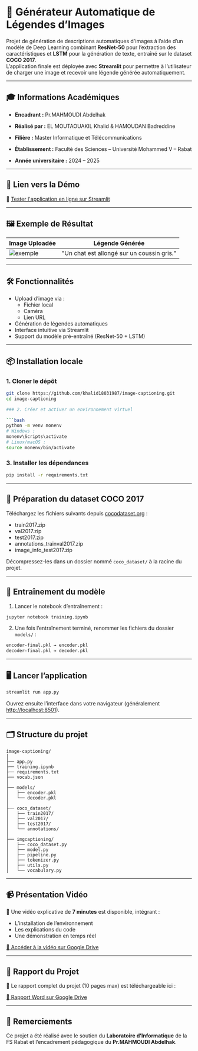 # 🧠 Générateur Automatique de Légendes d’Images

Projet de génération de descriptions automatiques d'images à l’aide d’un modèle de Deep Learning combinant **ResNet-50** pour l’extraction des caractéristiques et **LSTM** pour la génération de texte, entraîné sur le dataset **COCO 2017**.  
L’application finale est déployée avec **Streamlit** pour permettre à l’utilisateur de charger une image et recevoir une légende générée automatiquement.

---

## 🎓 Informations Académiques

- **Encadrant :** Pr.MAHMOUDI Abdelhak
- **Réalisé par :** EL MOUTAOUAKIL Khalid & HAMOUDAN Badreddine

- **Filière :** Master Informatique et Télécommunications  
- **Établissement :** Faculté des Sciences – Université Mohammed V – Rabat  
- **Année universitaire :** 2024 – 2025

---

## 🚀 Lien vers la Démo

🔗 [Tester l'application en ligne sur Streamlit](https://captionify.streamlit.app/)

---

## 🖼 Exemple de Résultat

| Image Uploadée | Légende Générée |
|----------------|------------------|
| ![exemple](exemples/chat.jpg) | "Un chat est allongé sur un coussin gris." |

---

## 🛠 Fonctionnalités

- Upload d’image via :
  - Fichier local
  - Caméra
  - Lien URL
- Génération de légendes automatiques
- Interface intuitive via Streamlit
- Support du modèle pré-entraîné (ResNet-50 + LSTM)

---

## 📦 Installation locale

### 1. Cloner le dépôt

```bash
git clone https://github.com/khalid18031987/image-captioning.git
cd image-captioning

### 2. Créer et activer un environnement virtuel

```bash
python -m venv monenv
# Windows :
monenv\Scripts\activate
# Linux/macOS :
source monenv/bin/activate
```

### 3. Installer les dépendances

```bash
pip install -r requirements.txt
```

---

## 📁 Préparation du dataset COCO 2017

Téléchargez les fichiers suivants depuis [cocodataset.org](https://cocodataset.org/#download) :

- train2017.zip
- val2017.zip
- test2017.zip
- annotations_trainval2017.zip
- image_info_test2017.zip

Décompressez-les dans un dossier nommé `coco_dataset/` à la racine du projet.

---

## 🧠 Entraînement du modèle

1. Lancer le notebook d’entraînement :
```bash
jupyter notebook training.ipynb
```

2. Une fois l’entraînement terminé, renommer les fichiers du dossier `models/` :
```bash
encoder-final.pkl → encoder.pkl
decoder-final.pkl → decoder.pkl
```

---

## 🖥️ Lancer l’application

```bash
streamlit run app.py
```

Ouvrez ensuite l’interface dans votre navigateur (généralement [http://localhost:8501](http://localhost:8501)).

---

## 🗂 Structure du projet

```
image-captioning/
│
├── app.py
├── training.ipynb
├── requirements.txt
├── vocab.json
│
├── models/
│   ├── encoder.pkl
│   └── decoder.pkl
│
├── coco_dataset/
│   ├── train2017/
│   ├── val2017/
│   ├── test2017/
│   └── annotations/
│
├── imgcaptioning/
│   ├── coco_dataset.py
│   ├── model.py
│   ├── pipeline.py
│   ├── tokenizer.py
│   ├── utils.py
│   └── vocabulary.py
```

---

## 📹 Présentation Vidéo

🎥 Une vidéo explicative de **7 minutes** est disponible, intégrant :
- L’installation de l’environnement
- Les explications du code
- Une démonstration en temps réel

[🔗 Accéder à la vidéo sur Google Drive](https://drive.google.com/drive/folders/1nKXCG6i83RCjmf6pTOSpsY7va7zW68NI?usp=sharing)

---

## 📄 Rapport du Projet

📝 Le rapport complet du projet (10 pages max) est téléchargeable ici :

[📂 Rapport Word sur Google Drive](https://drive.google.com/drive/folders/1nKXCG6i83RCjmf6pTOSpsY7va7zW68NI?usp=sharing)

---

## 🙌 Remerciements

Ce projet a été réalisé avec le soutien du **Laboratoire d’Informatique** de la FS Rabat et l’encadrement pédagogique du **Pr.MAHMOUDI Abdelhak**.
